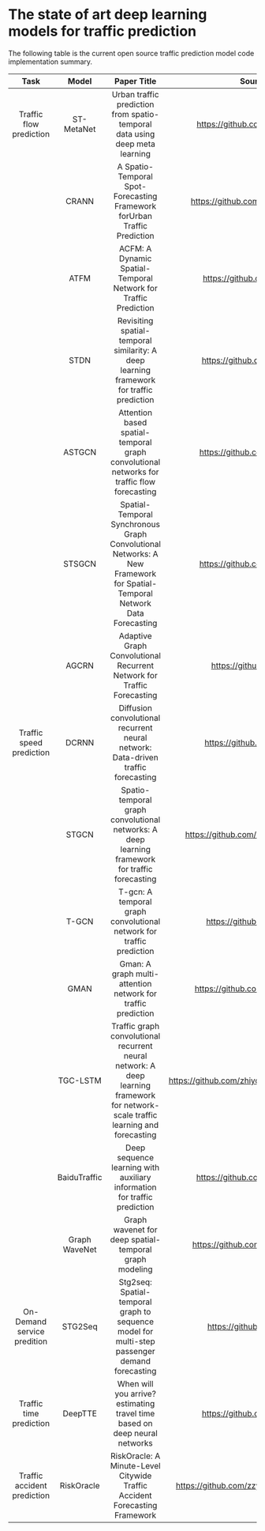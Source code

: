 # The state of art deep learning models for traffic prediction

The following table is the current open source traffic prediction model code implementation summary.

|            Task             |     Model     |                         Paper Title                          |                   Source Code Link                   |
| :-------------------------: | :-----------: | :----------------------------------------------------------: | :--------------------------------------------------: |
|   Traffic flow prediction   |  ST-MetaNet   | Urban traffic prediction from spatio-temporal data using deep meta learning |        https://github.com/panzheyi/ST-MetaNet        |
|                             |     CRANN     | A Spatio-Temporal Spot-Forecasting Framework forUrban Traffic Prediction |     https://github.com/rdemedrano/crann_traffic      |
|                             |     ATFM      | ACFM: A Dynamic Spatial-Temporal Network for Traffic Prediction |         https://github.com/liulingbo918/ATFM         |
|                             |     STDN      | Revisiting spatial-temporal similarity: A deep learning framework for traffic prediction |         https://github.com/tangxianfeng/STDN         |
|                             |    ASTGCN     | Attention based spatial-temporal graph convolutional networks for traffic flow forecasting |         https://github.com/Davidham3/ASTGCN          |
|                             |    STSGCN     | Spatial-Temporal Synchronous Graph Convolutional Networks: A New Framework for Spatial-Temporal Network Data Forecasting |         https://github.com/Davidham3/STSGCN          |
|                             |     AGCRN     | Adaptive Graph Convolutional Recurrent Network for Traffic Forecasting |           https://github.com/LeiBAI/AGCRN            |
|  Traffic speed prediction   |     DCRNN     | Diffusion convolutional recurrent neural network: Data-driven traffic forecasting |          https://github.com/liyaguang/DCRNN          |
|                             |     STGCN     | Spatio-temporal graph convolutional networks: A deep learning framework for traffic forecasting |     https://github.com/VeritasYin/STGCN_IJCAI-18     |
|                             |     T-GCN     | T-gcn: A temporal graph convolutional network for traffic prediction |          https://github.com/lehaifeng/T-GCN          |
|                             |     GMAN      | Gman: A graph multi-attention network for traffic prediction |        https://github.com/zhengchuanpan/GMAN         |
|                             |   TGC-LSTM    | Traffic graph convolutional recurrent neural network: A deep learning framework for network-scale traffic learning and forecasting | https://github.com/zhiyongc/Graph_Convolutional_LSTM |
|                             | BaiduTraffic  | Deep sequence learning with auxiliary information for traffic prediction |      https://github.com/JingqingZ/BaiduTraffic       |
|                             | Graph WaveNet |    Graph wavenet for deep spatial-temporal graph modeling    |       https://github.com/nnzhan/Graph-WaveNet        |
| On-Demand service predition |    STG2Seq    | Stg2seq: Spatial-temporal graph to sequence model for multi-step passenger demand forecasting |          https://github.com/LeiBAI/STG2Seq           |
|   Traffic time prediction   |    DeepTTE    | When will you arrive? estimating travel time based on deep neural networks |          https://github.com/UrbComp/DeepTTE          |
| Traffic accident prediction |  RiskOracle   | RiskOracle: A Minute-Level Citywide Traffic Accident Forecasting Framework |   https://github.com/zzyy0929/AAAI2020-RiskOracle    |



